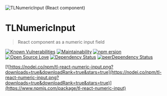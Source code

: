 ![TLNumericInput (React component)](https://repository-images.githubusercontent.com/184097031/41c7d000-780e-11e9-9819-a7f8f5ad4db9)

# TLNumericInput

> React component as a numeric input field

[![Known Vulnerabilities](https://snyk.io//test/github/MitrophD/tl-react-numeric-input/badge.svg?targetFile=package.json)](https://snyk.io//test/github/MitrophD/tl-react-numeric-input?targetFile=package.json) [![Maintainability](https://api.codeclimate.com/v1/badges/9f201ce717d730bdc6de/maintainability)](https://codeclimate.com/github/MitrophD/tl-react-numeric-input/maintainability) [![npm ersion](https://badge.fury.io/js/tl-react-numeric-input.svg)](https://badge.fury.io/js/tl-react-numeric-input) [![Open Source Love](https://badges.frapsoft.com/os/mit/mit.svg?v=102)](https://github.com/MitrophD/tl-react-numeric-input) [![Dependency Status](https://david-dm.org/MitrophD/tl-react-numeric-input/status.svg)](https://david-dm.org/MitrophD/tl-react-numeric-input) [![peerDependency Status](https://david-dm.org/MitropdD/tl-react-numeric-input/peer-status.svg)](https://david-dm.org/MitrophD/tl-react-numeric-input#info=peerDependencies)

[![https://nodei.co/npm/tl-react-numeric-input.png?downloads=true&downloadRank=true&stars=true](https://nodei.co/npm/tl-react-numeric-input.png?downloads=true&downloadRank=true&stars=true)](https://www.npmjs.com/package/tl-react-numeric-input)

